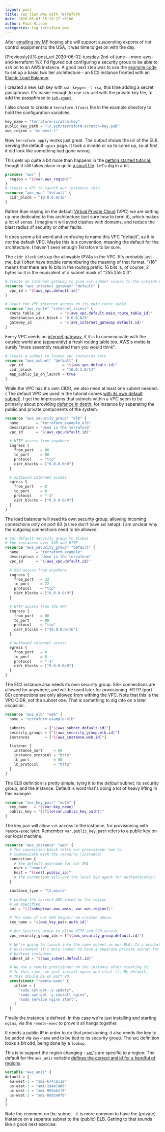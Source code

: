 ```yaml
---
layout: post
title: Two tier AWS with Terraform
date: 2020-06-03 15:29:27 +0100
author: Paul Wilson
categories: log terraform aws
---
```


After [emailing my MP](https://twitter.com/paulanthonywils/status/1268115099497136128) hoping she will support suspending exports of riot control equipment to the USA, it was time to get on with the day.

[Previously]({% post_url 2020-06-02-tuesday-2nd-of-june---more-aws-and-terraform %}) I'd figured out configuring a security group to be able to ssh on to an AWS instance. A good next step was to use the [example code](https://github.com/terraform-providers/terraform-provider-aws/tree/master/examples/two-tier) to set up a basic two tier architecture - an EC2 instance fronted with an [Elastic Load Balancer](https://aws.amazon.com/elasticloadbalancing/).

I created a new ssh key with `ssh keygen -t rsa`, this time adding a secret passphrase. It's easier enough to use `ssh-add` with the private key file, to add the passphrase to [`ssh-agent`](https://en.wikipedia.org/wiki/Ssh-agent).

I also chose to create a `terraform.tfvars` file in the example directory to hold the configuration variables.

```terraform
key_name = "terraform-scratch-key"
public_key_path = "~/.ssh/terraform-scratch-key.pub"
aws_region = "eu-west-1"
```

Now `terraform apply` works just great. The output shows the url of the ELB, serving the default `nginx` page. It took a minute or so to come up, so at first it did look like something had gone wrong.

This sets up quite a bit more than happens in the [getting started tutorial](https://learn.hashicorp.com/terraform/getting-started/intro), though it still takes place in quite [a small file](https://github.com/terraform-providers/terraform-provider-aws/blob/master/examples/two-tier/main.tf). Let's dig in a bit.

```terraform
provider "aws" {
  region = "${var.aws_region}"
}
# Create a VPC to launch our instances into
resource "aws_vpc" "default" {
  cidr_block = "10.0.0.0/16"
}
```
Rather than relying on the default [Virtual Private Cloud](https://docs.aws.amazon.com/vpc/latest/userguide/what-is-amazon-vpc.html) (VPC) we are setting up one dedicated to this architecture (not sure how to term it), which makes a lot of sense. I imagine it will avoid clashes with domains, and reduce the blast radius of security or other faults.

It does seem a bit weird and confusing to name this VPC "default", as it is _not_ the default VPC. Maybe this is a convention, meaning the default for the architecture. I haven't seen enough Terraform to be sure.

The `cidr_block` sets up the allowable IPV4s in the VPC. It's probably just me, but I often have trouble remembering the meaning of that format. "/16" means that there are 16 bits in the routing prefix: 16 bits is, of course, 2 bytes so it is the equivalent of a subnet mask of "255.255.0.0".


```terraform
# Create an internet gateway to give our subnet access to the outside world
resource "aws_internet_gateway" "default" {
  vpc_id = "${aws_vpc.default.id}"
}

# Grant the VPC internet access on its main route table
resource "aws_route" "internet_access" {
  route_table_id         = "${aws_vpc.default.main_route_table_id}"
  destination_cidr_block = "0.0.0.0/0"
  gateway_id             = "${aws_internet_gateway.default.id}"
}
```

Every VPC needs an [internet gateway](https://docs.aws.amazon.com/vpc/latest/userguide/VPC_Internet_Gateway.html), if it is to communicate with the outside world and (apparently) a fresh routing table too. AWS's motto is surely "more assembly required than you would think".

```terraform
# Create a subnet to launch our instances into
resource "aws_subnet" "default" {
  vpc_id                  = "${aws_vpc.default.id}"
  cidr_block              = "10.0.1.0/24"
  map_public_ip_on_launch = true
}
```

While the VPC has it's own CIDR, we also need at least one  subnet needed. (    The default VPC we used in the tutorial comes [with its own default subnet](https://docs.aws.amazon.com/vpc/latest/userguide/default-vpc.html)). I get the impressions that subnets within a VPC seem to be primarily about providing [defence in depth](https://en.wikipedia.org/wiki/Defense_in_depth_%28computing%29), for instance by separating the public and private components of the system.

```terraform
resource "aws_security_group" "elb" {
  name        = "terraform_example_elb"
  description = "Used in the terraform"
  vpc_id      = "${aws_vpc.default.id}"

  # HTTP access from anywhere
  ingress {
    from_port   = 80
    to_port     = 80
    protocol    = "tcp"
    cidr_blocks = ["0.0.0.0/0"]
  }

  # outbound internet access
  egress {
    from_port   = 0
    to_port     = 0
    protocol    = "-1"
    cidr_blocks = ["0.0.0.0/0"]
  }
}
```

The load balancer will need its own security group, allowing incoming connections only on port 80 (as we don't have ssl setup). I am unclear why the outgoing connections need to be allowed.

```terraform
# Our default security group to access
# the instances over SSH and HTTP
resource "aws_security_group" "default" {
  name        = "terraform_example"
  description = "Used in the terraform"
  vpc_id      = "${aws_vpc.default.id}"

  # SSH access from anywhere
  ingress {
    from_port   = 22
    to_port     = 22
    protocol    = "tcp"
    cidr_blocks = ["0.0.0.0/0"]
  }

  # HTTP access from the VPC
  ingress {
    from_port   = 80
    to_port     = 80
    protocol    = "tcp"
    cidr_blocks = ["10.0.0.0/16"]
  }

  # outbound internet access
  egress {
    from_port   = 0
    to_port     = 0
    protocol    = "-1"
    cidr_blocks = ["0.0.0.0/0"]
  }
}
```

The EC2 instance also needs its own security group. SSH connections are allowed for anywhere, and will be used later for provisioning. HTTP (port 80) connections are only allowed from withing the VPC. Note that this is the VPC CIDR, not the subnet one. That is something to dig into on a later occasion.

```terraform
resource "aws_elb" "web" {
  name = "terraform-example-elb"

  subnets         = ["${aws_subnet.default.id}"]
  security_groups = ["${aws_security_group.elb.id}"]
  instances       = ["${aws_instance.web.id}"]

  listener {
    instance_port     = 80
    instance_protocol = "http"
    lb_port           = 80
    lb_protocol       = "http"
  }
}
```

The ELB definition is pretty simple, tying it to the _default_ subnet, its security group, and the instance. Default is word that's doing a lot of heavy lifting in this example.

```terraform
resource "aws_key_pair" "auth" {
  key_name   = "${var.key_name}"
  public_key = "${file(var.public_key_path)}"
}
```

The key pair will allow `ssh` access to the instance, for provisioning with `remote-exec` later. Remember `var.public_key_path` refers to a public key on our local machine.


```terraform
resource "aws_instance" "web" {
  # The connection block tells our provisioner how to
  # communicate with the resource (instance)
  connection {
    # The default username for our AMI
    user = "ubuntu"
    host = "${self.public_ip}"
    # The connection will use the local SSH agent for authentication.
  }

  instance_type = "t2.micro"

  # Lookup the correct AMI based on the region
  # we specified
  ami = "${lookup(var.aws_amis, var.aws_region)}"

  # The name of our SSH keypair we created above.
  key_name = "${aws_key_pair.auth.id}"

  # Our Security group to allow HTTP and SSH access
  vpc_security_group_ids = ["${aws_security_group.default.id}"]

  # We're going to launch into the same subnet as our ELB. In a production
  # environment it's more common to have a separate private subnet for
  # backend instances.
  subnet_id = "${aws_subnet.default.id}"

  # We run a remote provisioner on the instance after creating it.
  # In this case, we just install nginx and start it. By default,
  # this should be on port 80
  provisioner "remote-exec" {
    inline = [
      "sudo apt-get -y update",
      "sudo apt-get -y install nginx",
      "sudo service nginx start",
    ]
  }
  ```

  Finally the instance is defined. In this case we're just installing and starting `nginx`, via the `remote-exec` to prove it all hangs together.

  It needs a public IP in order to do that provisioning; it also needs the key to be added via `key-name` and to be tied to its security group. The `ami` definition looks a bit odd, being done by a `lookup`.
  
  This is to support the region changing - [`ami`](https://docs.aws.amazon.com/AWSEC2/latest/UserGuide/AMIs.html)'s are specific to a region. The default for the `aws_amis` variable [defines the correct ami id for a handful of regions](https://github.com/terraform-providers/terraform-provider-aws/blob/master/examples/two-tier/variables.tf#L21).

  ```terraform
  variable "aws_amis" {
  default = {
    eu-west-1 = "ami-674cbc1e"
    us-east-1 = "ami-1d4e7a66"
    us-west-1 = "ami-969ab1f6"
    us-west-2 = "ami-8803e0f0"
  }
}
```

Note the comment on the subnet - it is more common to have the (private) instance on a separate subnet to the (public) ELB. Getting to that sounds like a good next exercise.








